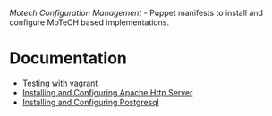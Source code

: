 *Motech Configuration Management* - Puppet manifests to install and configure MoTeCH based implementations.

# Documentation

* [Testing with vagrant](https://github.com/motech/motech-scm/wiki/Testing-with-Vagrant)
* [Installing and Configuring Apache Http Server](https://github.com/motech/motech-scm/wiki/Installing-and-Configuring-Apache-Http-Server)
* [Installing and Configuring Postgresql](https://github.com/motech/motech-scm/wiki/Installing-and-Configuring-Posgresql)


